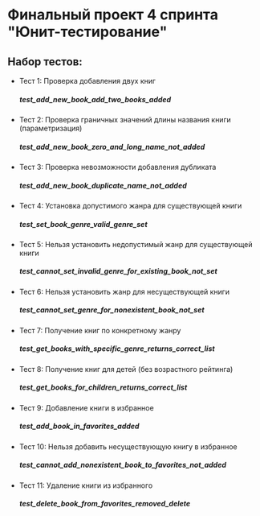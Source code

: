 # Финальный проект 4 спринта  "Юнит-тестирование"

## Набор тестов:
- Тест 1: Проверка добавления двух книг
  ##### test_add_new_book_add_two_books_added

- Тест 2: Проверка граничных значений длины названия книги (параметризация)   
  ##### test_add_new_book_zero_and_long_name_not_added

- Тест 3: Проверка невозможности добавления дубликата
  ##### test_add_new_book_duplicate_name_not_added
        
- Тест 4: Установка допустимого жанра для существующей книги
  ##### test_set_book_genre_valid_genre_set

- Тест 5: Нельзя установить недопустимый жанр для существующей книги
  ##### test_cannot_set_invalid_genre_for_existing_book_not_set

- Тест 6: Нельзя установить жанр для несуществующей книги
  ##### test_cannot_set_genre_for_nonexistent_book_not_set

- Тест 7: Получение книг по конкретному жанру
  ##### test_get_books_with_specific_genre_returns_correct_list

- Тест 8: Получение книг для детей (без возрастного рейтинга)
  ##### test_get_books_for_children_returns_correct_list

- Тест 9: Добавление книги в избранное
  ##### test_add_book_in_favorites_added

- Тест 10: Нельзя добавить несуществующую книгу в избранное
  ##### test_cannot_add_nonexistent_book_to_favorites_not_added

- Тест 11: Удаление книги из избранного
  ##### test_delete_book_from_favorites_removed_delete